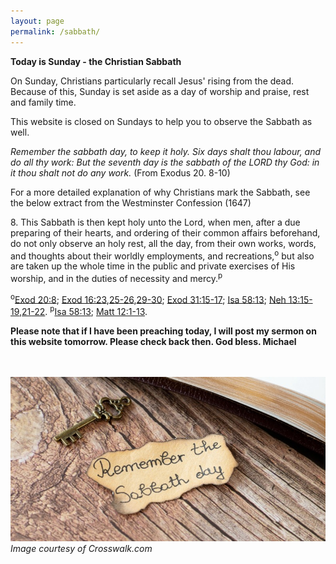 ```yaml
---
layout: page
permalink: /sabbath/
---
```


**Today is Sunday - the Christian Sabbath**

On Sunday, Christians particularly recall Jesus' rising from the dead. Because of this, Sunday is set aside as a day of worship and praise, rest and family time. 

This website is closed on Sundays to help you to observe the Sabbath as well.

*Remember the sabbath day, to keep it holy.*
*Six days shalt thou labour, and do all thy work:*
*But the seventh day is the sabbath of the LORD thy God: in it thou shalt not do any work.*
(From Exodus 20. 8-10)

For a more detailed explanation of why Christians mark the Sabbath, see the below extract from the Westminster Confession (1647)


<p>8. This Sabbath is then kept holy unto the Lord, when men, after a due preparing of their hearts, and ordering of their common affairs beforehand, do not only observe an holy rest, all the day, from their own works, words, and thoughts about their worldly employments, and recreations,<sup>o</sup> but also are taken up the whole time in the public
and private exercises of His worship, and in the duties of necessity and mercy.<sup>p</sup></p><p><sup>o</sup><a href="https://av1611.com/verseclick/gobible.php?p=Exod_20.8" class="vcVerseLink" target="_blank"
rel="noopener">Exod 20:8</a>; <a href="https://av1611.com/verseclick/gobible.php?p=Exod_16.23" class="vcVerseLink" target="_blank" rel="noopener">Exod 16:23</a>,<a href="https://av1611.com/verseclick/gobible.php?p=Exod_16.25-26" class="vcVerseLink" target="_blank" rel="noopener">25-26</a>,<a href="https://av1611.com/verseclick/gobible.php?p=Exod_16.25" class="vcVerseLink" target="_blank" rel="noopener"></a><a href="https://av1611.com/verseclick/gobible.php?p=Exod_16.29-30" class="vcVerseLink" target="_blank" rel="noopener">29-30</a>; <a href="https://av1611.com/verseclick/gobible.php?p=Exod_31.15-17" class="vcVerseLink" target="_blank" rel="noopener">Exod 31:15-17</a>; <a href="https://av1611.com/verseclick/gobible.php?p=Isa_58.13" class="vcVerseLink" target="_blank" rel="noopener">Isa 58:13</a>; <a href="https://av1611.com/verseclick/gobible.php?p=Neh_13.15-19" class="vcVerseLink" target="_blank" rel="noopener">Neh 13:15-19</a>,<a href="https://av1611.com/verseclick/gobible.php?p=Neh_13.15" class="vcVerseLink" target="_blank" rel="noopener"></a><a href="https://av1611.com/verseclick/gobible.php?p=Neh_13.21-22" class="vcVerseLink" target="_blank" rel="noopener">21-22</a>. <sup>p</sup><a href="https://av1611.com/verseclick/gobible.php?p=Isa_58.13" class="vcVerseLink" target="_blank" rel="noopener">Isa 58:13</a>; <a href="https://av1611.com/verseclick/gobible.php?p=Matt_12.1-13" class="vcVerseLink" target="_blank" rel="noopener">Matt 12:1-13</a>.</p>

**Please note that if I have been preaching today, I will post my sermon on this website tomorrow. Please check back then. God bless. Michael**

<br> <br>
![Sabbath](/media/sabbath.jpg)
<br>*Image courtesy of Crosswalk.com*
